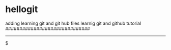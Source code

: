 # hellogit
adding learning git and git hub files 
learnig git and github tutorial
##############################
******************************
$$$$$$$$$$$$$$$$$$$$$$$$$$$$$
